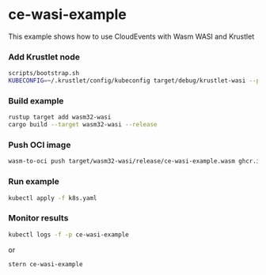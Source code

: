 # ce-wasi-example

This example shows how to use CloudEvents with Wasm WASI and Krustlet

### Add Krustlet node

```sh
scripts/bootstrap.sh
KUBECONFIG=~/.krustlet/config/kubeconfig target/debug/krustlet-wasi --port 3000 --bootstrap-file ~/.krustlet/config/bootstrap.conf
```

### Build example

```sh
rustup target add wasm32-wasi
cargo build --target wasm32-wasi --release
```

### Push OCI image

```sh
wasm-to-oci push target/wasm32-wasi/release/ce-wasi-example.wasm ghcr.io/dejanb/ce-wasi-example:latest
```

### Run example

```sh
kubectl apply -f k8s.yaml
```

### Monitor results

```sh
kubectl logs -f -p ce-wasi-example
```

or

```sh
stern ce-wasi-example
```
